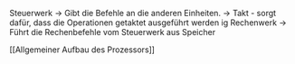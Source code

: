 

Steuerwerk
-> Gibt die Befehle an die anderen Einheiten.
-> Takt - sorgt dafür, dass die Operationen getaktet ausgeführt werden ig
Rechenwerk
-> Führt die Rechenbefehle vom Steuerwerk aus
Speicher

[[Allgemeiner Aufbau des Prozessors]]